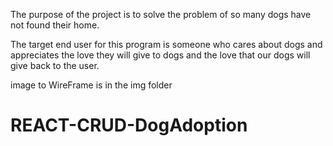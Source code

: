 The purpose of the project is to solve the problem of so many dogs have not found their home.

The target end user for this program is someone who cares about dogs and appreciates the love they will give to dogs and the love that our dogs will give back to the user.

image to WireFrame is in the img folder


# REACT-CRUD-DogAdoption

